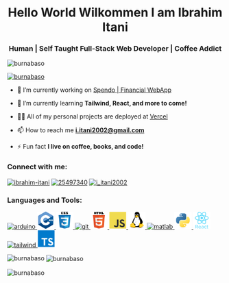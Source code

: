 <h1 align="center">Hello World Wilkommen I am Ibrahim Itani</h1>
<h3 align="center">Human | Self Taught Full-Stack Web Developer | Coffee Addict</h3>

<p align="left"> <img src="https://komarev.com/ghpvc/?username=burnabaso&label=Profile%20views&color=0e75b6&style=flat" alt="burnabaso" /> </p>

<p align="left"> <a href="https://github.com/ryo-ma/github-profile-trophy"><img src="https://github-profile-trophy.vercel.app/?username=burnabaso" alt="burnabaso" /></a> </p>

- 🔭 I’m currently working on [Spendo | Financial WebApp](https://github.com/Burnabaso/Spendo-FinancialApp)

- 🌱 I’m currently learning **Tailwind, React, and more to come!**

- 👨‍💻 All of my personal projects are deployed at [Vercel](https://vercel.com/burnabasos-projects)

- 📫 How to reach me **i.itani2002@gmail.com**

- ⚡ Fun fact **I live on coffee, books, and code!**

<h3 align="left">Connect with me:</h3>
<p align="left">
<a href="https://linkedin.com/in/ibrahim-itani" target="blank"><img align="center" src="https://raw.githubusercontent.com/rahuldkjain/github-profile-readme-generator/master/src/images/icons/Social/linked-in-alt.svg" alt="ibrahim-itani" height="30" width="40" /></a>
<a href="https://stackoverflow.com/users/25497340" target="blank"><img align="center" src="https://raw.githubusercontent.com/rahuldkjain/github-profile-readme-generator/master/src/images/icons/Social/stack-overflow.svg" alt="25497340" height="30" width="40" /></a>
<a href="https://www.hackerrank.com/i_itani2002" target="blank"><img align="center" src="https://raw.githubusercontent.com/rahuldkjain/github-profile-readme-generator/master/src/images/icons/Social/hackerrank.svg" alt="i_itani2002" height="30" width="40" /></a>
</p>

<h3 align="left">Languages and Tools:</h3>
<p align="left"> <a href="https://www.arduino.cc/" target="_blank" rel="noreferrer"> <img src="https://cdn.worldvectorlogo.com/logos/arduino-1.svg" alt="arduino" width="40" height="40"/> </a> <a href="https://www.w3schools.com/cpp/" target="_blank" rel="noreferrer"> <img src="https://raw.githubusercontent.com/devicons/devicon/master/icons/cplusplus/cplusplus-original.svg" alt="cplusplus" width="40" height="40"/> </a> <a href="https://www.w3schools.com/css/" target="_blank" rel="noreferrer"> <img src="https://raw.githubusercontent.com/devicons/devicon/master/icons/css3/css3-original-wordmark.svg" alt="css3" width="40" height="40"/> </a> <a href="https://git-scm.com/" target="_blank" rel="noreferrer"> <img src="https://www.vectorlogo.zone/logos/git-scm/git-scm-icon.svg" alt="git" width="40" height="40"/> </a> <a href="https://www.w3.org/html/" target="_blank" rel="noreferrer"> <img src="https://raw.githubusercontent.com/devicons/devicon/master/icons/html5/html5-original-wordmark.svg" alt="html5" width="40" height="40"/> </a> <a href="https://developer.mozilla.org/en-US/docs/Web/JavaScript" target="_blank" rel="noreferrer"> <img src="https://raw.githubusercontent.com/devicons/devicon/master/icons/javascript/javascript-original.svg" alt="javascript" width="40" height="40"/> </a> <a href="https://www.linux.org/" target="_blank" rel="noreferrer"> <img src="https://raw.githubusercontent.com/devicons/devicon/master/icons/linux/linux-original.svg" alt="linux" width="40" height="40"/> </a> <a href="https://www.mathworks.com/" target="_blank" rel="noreferrer"> <img src="https://upload.wikimedia.org/wikipedia/commons/2/21/Matlab_Logo.png" alt="matlab" width="40" height="40"/> </a> <a href="https://www.python.org" target="_blank" rel="noreferrer"> <img src="https://raw.githubusercontent.com/devicons/devicon/master/icons/python/python-original.svg" alt="python" width="40" height="40"/> </a> <a href="https://reactjs.org/" target="_blank" rel="noreferrer"> <img src="https://raw.githubusercontent.com/devicons/devicon/master/icons/react/react-original-wordmark.svg" alt="react" width="40" height="40"/> </a> <a href="https://tailwindcss.com/" target="_blank" rel="noreferrer"> <img src="https://www.vectorlogo.zone/logos/tailwindcss/tailwindcss-icon.svg" alt="tailwind" width="40" height="40"/> </a> <a href="https://www.typescriptlang.org/" target="_blank" rel="noreferrer"> <img src="https://raw.githubusercontent.com/devicons/devicon/master/icons/typescript/typescript-original.svg" alt="typescript" width="40" height="40"/> </a> </p>

<p><img align="left" src="https://github-readme-stats.vercel.app/api/top-langs?username=burnabaso&show_icons=true&locale=en&layout=compact" alt="burnabaso" /></p>

<p>&nbsp;<img align="center" src="https://github-readme-stats.vercel.app/api?username=burnabaso&show_icons=true&locale=en" alt="burnabaso" /></p>

<p><img align="center" src="https://github-readme-streak-stats.herokuapp.com/?user=burnabaso&" alt="burnabaso" /></p>
